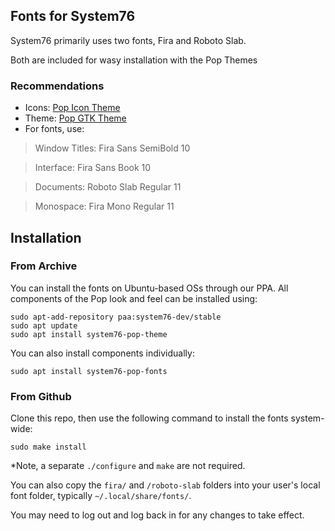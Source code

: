## Fonts for System76

System76 primarily uses two fonts, Fira and Roboto Slab. 

Both are included for wasy installation with the Pop Themes


### Recommendations

- Icons: [Pop Icon Theme](https://github.com/system76/pop-icon-theme)
- Theme: [Pop GTK Theme](https://github.com/system76/pop-gtk-theme)
- For fonts, use: 
 > Window Titles: Fira Sans SemiBold 10
 
 > Interface: Fira Sans Book 10
 
 > Documents: Roboto Slab Regular 11
 
 > Monospace: Fira Mono Regular 11
 

## Installation

### From Archive
You can install the fonts on Ubuntu-based OSs through our PPA. All components of the Pop look and feel can be installed using:
```
sudo apt-add-repository paa:system76-dev/stable
sudo apt update
sudo apt install system76-pop-theme
```

You can also install components individually:
```
sudo apt install system76-pop-fonts
```

### From Github
Clone this repo, then use the following command to install the fonts system-wide:
```
sudo make install
```
*Note, a separate `./configure` and `make` are not required.

You can also copy the `fira/` and `/roboto-slab` folders into your user's local font folder, typically `~/.local/share/fonts/`. 

You may need to log out and log back in for any changes to take effect.
